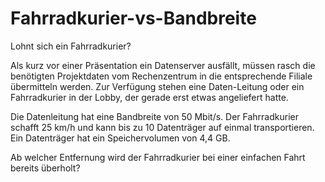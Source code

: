 # Fahrradkurier-vs-Bandbreite
Lohnt sich ein Fahrradkurier?

Als kurz vor einer Präsentation ein Datenserver ausfällt, müssen rasch die benötigten Projektdaten vom Rechenzentrum in die entsprechende Filiale übermitteln werden.
Zur Verfügung stehen eine Daten-Leitung oder ein Fahrradkurier in der Lobby, der gerade erst etwas angeliefert hatte.

Die Datenleitung hat eine Bandbreite von 50 Mbit/s.
Der Fahrradkurier schafft 25 km/h und kann bis zu 10 Datenträger auf einmal transportieren.
Ein Datenträger hat ein Speichervolumen von 4,4 GB.

Ab welcher Entfernung wird der Fahrradkurier bei einer einfachen Fahrt bereits überholt?
